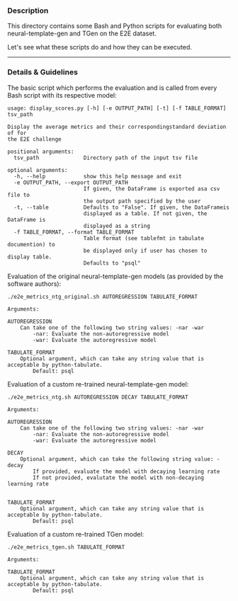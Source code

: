 ### Description
This directory contains some Bash and Python scripts for evaluating both neural-template-gen and TGen on the E2E dataset.

Let's see what these scripts do and how they can be executed.

---

### Details & Guidelines

The basic script which performs the evaluation and is called from every Bash script with its respective model:
```console
usage: display_scores.py [-h] [-e OUTPUT_PATH] [-t] [-f TABLE_FORMAT] tsv_path

Display the average metrics and their correspondingstandard deviation of for
the E2E challenge

positional arguments:
  tsv_path              Directory path of the input tsv file

optional arguments:
  -h, --help            show this help message and exit
  -e OUTPUT_PATH, --export OUTPUT_PATH
                        If given, the DataFrame is exported asa csv file to
                        the output path specified by the user
  -t, --table           Defaults to "False". If given, the DataFrameis
                        displayed as a table. If not given, the DataFrame is
                        displayed as a string
  -f TABLE_FORMAT, --format TABLE_FORMAT
                        Table format (see tablefmt in tabulate documention) to
                        be displayed only if user has chosen to display table.
                        Defaults to "psql"
```


Evaluation of the original neural-template-gen models (as provided by the software authors):
```console
./e2e_metrics_ntg_original.sh AUTOREGRESSION TABULATE_FORMAT

Arguments:

AUTOREGRESSION
    Can take one of the following two string values: -nar -war
        -nar: Evaluate the non-autoregressive model
        -war: Evaluate the autoregressive model

TABULATE_FORMAT
    Optional argument, which can take any string value that is acceptable by python-tabulate.
        Default: psql
```


Evaluation of a custom re-trained neural-template-gen model:
```console
./e2e_metrics_ntg.sh AUTOREGRESSION DECAY TABULATE_FORMAT

Arguments:

AUTOREGRESSION
    Can take one of the following two string values: -nar -war
        -nar: Evaluate the non-autoregressive model
        -war: Evaluate the autoregressive model

DECAY
    Optional argument, which can take the following string value: -decay
        If provided, evaluate the model with decaying learning rate
        If not provided, evalutate the model with non-decaying learning rate


TABULATE_FORMAT
    Optional argument, which can take any string value that is acceptable by python-tabulate.
        Default: psql
```


Evaluation of a custom re-trained TGen model:
```console
./e2e_metrics_tgen.sh TABULATE_FORMAT

Arguments:

TABULATE_FORMAT
    Optional argument, which can take any string value that is acceptable by python-tabulate.
        Default: psql
```
